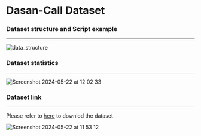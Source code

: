 # Dasan-Call Dataset

### Dataset structure and Script example

---

![data_structure](https://github.com/hybyun0121/AICC_audio_dataset/assets/63500940/7099d3d0-5e56-4b72-9620-cf53945834e6)

### Dataset statistics

---

![Screenshot 2024-05-22 at 12 02 33](https://github.com/hybyun0121/AICC_audio_dataset/assets/63500940/bb8456b2-bbba-49aa-85c7-b0398aa631f2)

### Dataset link

---

Please refer to [here](https://data.seoul.go.kr/etc/aiEduData.do) to downlod the dataset

![Screenshot 2024-05-22 at 11 53 12](https://github.com/hybyun0121/AICC_audio_dataset/assets/63500940/b0c7b95d-4b7e-419a-8c63-8b06ad3318f5)
